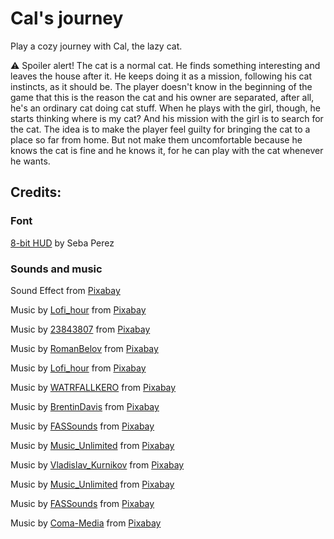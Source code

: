# Cal's journey

Play a cozy journey with Cal, the lazy cat.


 ⚠️ Spoiler alert!
The cat is a normal cat. He finds something interesting and leaves the house after it. He keeps doing it as a mission, following his cat instincts, as it should be. The player doesn't know in the beginning of the game that this is the reason the cat and his owner are separated, after all, he's an ordinary cat doing cat stuff. When he plays with the girl, though, he starts thinking where is my cat? And his mission with the girl is to search for the cat. The idea is to make the player feel guilty for bringing the cat to a place so far from home. But not make them uncomfortable because he knows the cat is fine and he knows it, for he can play with the cat whenever he wants.

## Credits:

### Font

<a href="https://www.dafont.com/pt/8-bit-hud.font">8-bit HUD</a> by Seba Perez


### Sounds and music

Sound Effect from <a href="https://pixabay.com/?utm_source=link-attribution&amp;utm_medium=referral&amp;utm_campaign=music&amp;utm_content=28700">Pixabay</a>

Music by <a href="https://pixabay.com/users/lofi_hour-28600719/?utm_source=link-attribution&amp;utm_medium=referral&amp;utm_campaign=music&amp;utm_content=118973">Lofi_hour</a> from <a href="https://pixabay.com/music//?utm_source=link-attribution&amp;utm_medium=referral&amp;utm_campaign=music&amp;utm_content=118973">Pixabay</a>

Music by <a href="https://pixabay.com/users/23843807-23843807/?utm_source=link-attribution&amp;utm_medium=referral&amp;utm_campaign=music&amp;utm_content=9503">23843807</a> from <a href="https://pixabay.com//?utm_source=link-attribution&amp;utm_medium=referral&amp;utm_campaign=music&amp;utm_content=9503">Pixabay</a>

Music by <a href="https://pixabay.com/users/romanbelov-25347333/?utm_source=link-attribution&amp;utm_medium=referral&amp;utm_campaign=music&amp;utm_content=15283">RomanBelov</a> from <a href="https://pixabay.com//?utm_source=link-attribution&amp;utm_medium=referral&amp;utm_campaign=music&amp;utm_content=15283">Pixabay</a>

Music by <a href="https://pixabay.com/users/lofi_hour-28600719/?utm_source=link-attribution&amp;utm_medium=referral&amp;utm_campaign=music&amp;utm_content=118974">Lofi_hour</a> from <a href="https://pixabay.com/music//?utm_source=link-attribution&amp;utm_medium=referral&amp;utm_campaign=music&amp;utm_content=118974">Pixabay</a>

Music by <a href="https://pixabay.com/users/watrfallkero-22758067/?utm_source=link-attribution&amp;utm_medium=referral&amp;utm_campaign=music&amp;utm_content=7373">WATRFALLKERO</a> from <a href="https://pixabay.com/music//?utm_source=link-attribution&amp;utm_medium=referral&amp;utm_campaign=music&amp;utm_content=7373">Pixabay</a>

Music by <a href="https://pixabay.com/users/brentindavis-27911591/?utm_source=link-attribution&amp;utm_medium=referral&amp;utm_campaign=music&amp;utm_content=115135">BrentinDavis</a> from <a href="https://pixabay.com//?utm_source=link-attribution&amp;utm_medium=referral&amp;utm_campaign=music&amp;utm_content=115135">Pixabay</a>

Music by <a href="https://pixabay.com/users/fassounds-3433550/?utm_source=link-attribution&amp;utm_medium=referral&amp;utm_campaign=music&amp;utm_content=112192">FASSounds</a> from <a href="https://pixabay.com//?utm_source=link-attribution&amp;utm_medium=referral&amp;utm_campaign=music&amp;utm_content=112192">Pixabay</a>

Music by <a href="https://pixabay.com/users/music_unlimited-27600023/?utm_source=link-attribution&amp;utm_medium=referral&amp;utm_campaign=music&amp;utm_content=111861">Music_Unlimited</a> from <a href="https://pixabay.com/music//?utm_source=link-attribution&amp;utm_medium=referral&amp;utm_campaign=music&amp;utm_content=111861">Pixabay</a>

Music by <a href="https://pixabay.com/users/vladislav_kurnikov-27759797/?utm_source=link-attribution&amp;utm_medium=referral&amp;utm_campaign=music&amp;utm_content=112369">Vladislav_Kurnikov</a> from <a href="https://pixabay.com/music//?utm_source=link-attribution&amp;utm_medium=referral&amp;utm_campaign=music&amp;utm_content=112369">Pixabay</a>

Music by <a href="https://pixabay.com/users/music_unlimited-27600023/?utm_source=link-attribution&amp;utm_medium=referral&amp;utm_campaign=music&amp;utm_content=113777">Music_Unlimited</a> from <a href="https://pixabay.com/music//?utm_source=link-attribution&amp;utm_medium=referral&amp;utm_campaign=music&amp;utm_content=113777">Pixabay</a>

Music by <a href="https://pixabay.com/users/fassounds-3433550/?utm_source=link-attribution&amp;utm_medium=referral&amp;utm_campaign=music&amp;utm_content=112190">FASSounds</a> from <a href="https://pixabay.com//?utm_source=link-attribution&amp;utm_medium=referral&amp;utm_campaign=music&amp;utm_content=112190">Pixabay</a>

Music by <a href="https://pixabay.com/users/coma-media-24399569/?utm_source=link-attribution&amp;utm_medium=referral&amp;utm_campaign=music&amp;utm_content=11204">Coma-Media</a> from <a href="https://pixabay.com//?utm_source=link-attribution&amp;utm_medium=referral&amp;utm_campaign=music&amp;utm_content=11204">Pixabay</a>
